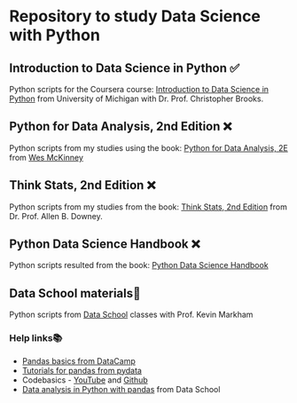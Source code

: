 # Repository to study Data Science with Python

## Introduction to Data Science in Python :white_check_mark:
Python scripts for the Coursera course: [Introduction to Data Science in Python](https://www.coursera.org/learn/python-data-analysis) from University of Michigan with Dr. Prof. Christopher Brooks.

## Python for Data Analysis, 2nd Edition :x:
Python scripts from my studies using the book: [Python for Data Analysis, 2E](https://github.com/wesm/pydata-book) from [Wes McKinney](http://wesmckinney.com/pages/about.html)

## Think Stats, 2nd Edition :x:
Python scripts from my studies from the book: [Think Stats, 2nd Edition](http://greenteapress.com/wp/think-stats-2e/) from Dr. Prof. Allen B. Downey.

## Python Data Science Handbook :x:
Python scripts resulted from the book: [Python Data Science Handbook](https://github.com/jakevdp/PythonDataScienceHandbook)

## Data School materials:construction:
Python scripts from [Data School](https://www.youtube.com/channel/UCnVzApLJE2ljPZSeQylSEyg) classes with Prof. Kevin Markham

### Help links:books:
* [Pandas basics from DataCamp](https://assets.datacamp.com/blog_assets/PandasPythonForDataScience.pdf)
* [Tutorials for pandas from pydata](http://pandas.pydata.org/pandas-docs/stable/tutorials.html)
* Codebasics - [YouTube](https://www.youtube.com/watch?v=CmorAWRsCAw&index=1&list=PLeo1K3hjS3uuASpe-1LjfG5f14Bnozjwy) and [Github](https://github.com/codebasics/py/tree/master/pandas)
* [Data analysis in Python with pandas](https://www.youtube.com/playlist?list=PL5-da3qGB5ICCsgW1MxlZ0Hq8LL5U3u9y) from Data School

